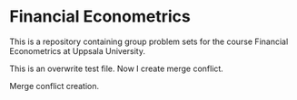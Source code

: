 # Financial Econometrics

This is a repository containing group problem sets for the course Financial Econometrics at Uppsala University.

This is an overwrite test file. Now I create merge conflict.

Merge conflict creation.